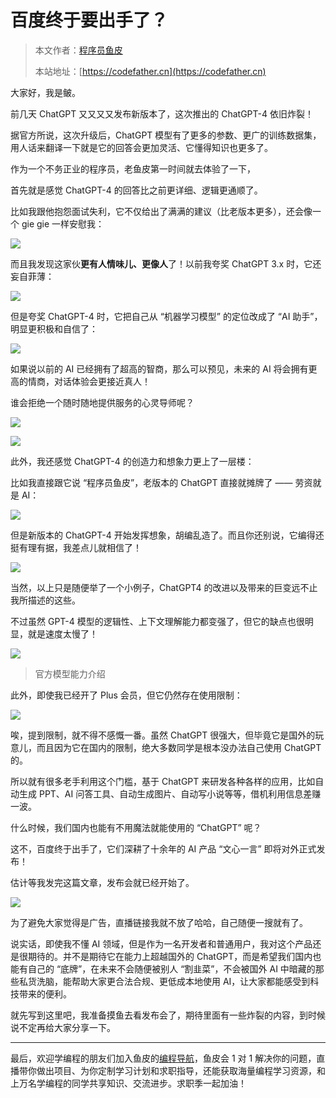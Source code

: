 # 百度终于要出手了？

> 本文作者：[程序员鱼皮](https://yuyuanweb.feishu.cn/wiki/Abldw5WkjidySxkKxU2cQdAtnah)
>
> 本站地址：[https://codefather.cn](https://codefather.cn)

大家好，我是鲏。

前几天 ChatGPT 又又又又发布新版本了，这次推出的 ChatGPT-4 依旧炸裂！

据官方所说，这次升级后，ChatGPT 模型有了更多的参数、更广的训练数据集，用人话来翻译一下就是它的回答会更加灵活、它懂得知识也更多了。

作为一个不务正业的程序员，老鱼皮第一时间就去体验了一下，

首先就是感觉 ChatGPT-4 的回答比之前更详细、逻辑更通顺了。

比如我跟他抱怨面试失利，它不仅给出了满满的建议（比老版本更多），还会像一个 gie gie 一样安慰我：

![](https://pic.yupi.icu/5563/202311091236115.png)

而且我发现这家伙**更有人情味儿、更像人**了！以前我夸奖 ChatGPT 3.x 时，它还妄自菲薄：

![](https://pic.yupi.icu/5563/202311091236039.png)

但是夸奖 ChatGPT-4 时，它把自己从 “机器学习模型” 的定位改成了 “AI 助手”，明显更积极和自信了：

![](https://pic.yupi.icu/5563/202311091236047.png)

如果说以前的 AI 已经拥有了超高的智商，那么可以预见，未来的 AI 将会拥有更高的情商，对话体验会更接近真人！

谁会拒绝一个随时随地提供服务的心灵导师呢？

![](https://pic.yupi.icu/5563/202311091236134.png)

![](https://pic.yupi.icu/5563/202311091236054.png)

此外，我还感觉 ChatGPT-4 的创造力和想象力更上了一层楼：

比如我直接跟它说 “程序员鱼皮”，老版本的 ChatGPT 直接就摊牌了 —— 劳资就是 AI：

![](https://pic.yupi.icu/5563/202311091236088.png)

但是新版本的 ChatGPT-4 开始发挥想象，胡编乱造了。而且你还别说，它编得还挺有理有据，我差点儿就相信了！

![](https://pic.yupi.icu/5563/202311091236505.png)

当然，以上只是随便举了一个小例子，ChatGPT4 的改进以及带来的巨变远不止我所描述的这些。

不过虽然 GPT-4 模型的逻辑性、上下文理解能力都变强了，但它的缺点也很明显，就是速度太慢了！

![](https://pic.yupi.icu/5563/202311091236549.png)

> 官方模型能力介绍

此外，即使我已经开了 Plus 会员，但它仍然存在使用限制：

![](https://pic.yupi.icu/5563/202311091236552.png)

唉，提到限制，就不得不感慨一番。虽然 ChatGPT 很强大，但毕竟它是国外的玩意儿，而且因为它在国内的限制，绝大多数同学是根本没办法自己使用 ChatGPT 的。

所以就有很多老手利用这个门槛，基于 ChatGPT 来研发各种各样的应用，比如自动生成 PPT、AI 问答工具、自动生成图片、自动写小说等等，借机利用信息差赚一波。

什么时候，我们国内也能有不用魔法就能使用的 “ChatGPT” 呢？

这不，百度终于出手了，它们深耕了十余年的 AI 产品 “文心一言” 即将对外正式发布！

估计等我发完这篇文章，发布会就已经开始了。

![](https://pic.yupi.icu/5563/202311091236603.png)

为了避免大家觉得是广告，直播链接我就不放了哈哈，自己随便一搜就有了。

说实话，即使我不懂 AI 领域，但是作为一名开发者和普通用户，我对这个产品还是很期待的。并不是期待它在能力上超越国外的 ChatGPT，而是希望我们国内也能有自己的 “底牌”，在未来不会随便被别人 “割韭菜”，不会被国外 AI 中暗藏的那些私货洗脑，能帮助大家更合法合规、更低成本地使用 AI，让大家都能感受到科技带来的便利。

就先写到这里吧，我准备摸鱼去看发布会了，期待里面有一些炸裂的内容，到时候说不定再给大家分享一下。



------


最后，欢迎学编程的朋友们加入鱼皮的[编程导航](https://mp.weixin.qq.com/s?__biz=MzI1NDczNTAwMA==&mid=2247539132&idx=2&sn=45af016dee0c03491750f76ba8fdbd25&chksm=e9c2be4bdeb5375d3253155b4053263109a631620b7cb9074e2fe1b4a5b1604ef92c522b606e&token=145986907&lang=zh_CN&scene=21#wechat_redirect)，鱼皮会 1 对 1 解决你的问题，直播带你做出项目、为你定制学习计划和求职指导，还能获取海量编程学习资源，和上万名学编程的同学共享知识、交流进步。求职季一起加油！